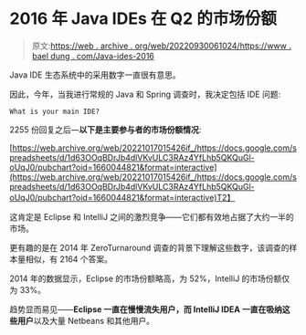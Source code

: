 # 2016 年 Java IDEs 在 Q2 的市场份额

> 原文:[https://web . archive . org/web/20220930061024/https://www . bael dung . com/Java-ides-2016](https://web.archive.org/web/20220930061024/https://www.baeldung.com/java-ides-2016)

Java IDE 生态系统中的采用数字一直很有意思。

因此，今年，当我进行常规的 Java 和 Spring 调查时，我决定包括 IDE 问题:

`What is your main IDE?`

2255 份回复之后—**以下是主要参与者的市场份额情况**:

[https://web.archive.org/web/20221017015426if_/https://docs.google.com/spreadsheets/d/1d63OOqBDrJb4dlVKvULC3RAz4YfLhb5QKQuGl-oUqJ0/pubchart?oid=1660044821&format=interactive](https://web.archive.org/web/20221017015426if_/https://docs.google.com/spreadsheets/d/1d63OOqBDrJb4dlVKvULC3RAz4YfLhb5QKQuGl-oUqJ0/pubchart?oid=1660044821&format=interactive)T2】

这肯定是 Eclipse 和 IntelliJ 之间的激烈竞争——它们都有效地占据了大约一半的市场。

更有趣的是在 2014 年 ZeroTurnaround 调查的背景下理解这些数字，该调查的样本量相似，有 2164 个答案。

2014 年的数据显示，Eclipse 的市场份额略高，为 52%，IntelliJ 的市场份额仅为 33%。

趋势显而易见——**Eclipse 一直在慢慢流失用户，而 IntelliJ IDEA 一直在吸纳这些用户**以及大量 Netbeans 和其他用户。